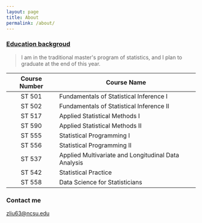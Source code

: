 ```yaml
---
layout: page
title: About
permalink: /about/
---
```


### [Education backgroud](https://www.acs.ncsu.edu/php/coursecat/directory.php?subject=ST#course-search-results)
> I am in the traditional master's program of statistics, and I plan to graduate at the end of this year.

 Course Number | Course Name 
 :-------------: | ------------- 
 ST 501 | Fundamentals of Statistical Inference I  
 ST 502 | Fundamentals of Statistical Inference II
 ST 517 | Applied Statistical Methods I
 ST 590 | Applied Statistical Methods II 
 ST 555 | Statistical Programming I
 ST 556 | Statistical Programming II
 ST 537 | Applied Multivariate and Longitudinal Data Analysis
 ST 542 | Statistical Practice 
 ST 558 | Data Science for Statisticians

### Contact me

[zliu63@ncsu.edu](mailto:email@domain.com)
